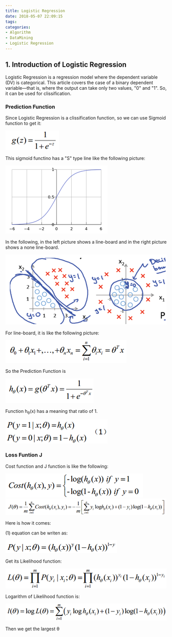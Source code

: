 ```yaml
---
title: Logistic Regression
date: 2018-05-07 22:09:15
tags:
categories:
- Algorithm
- DataMining
- Logistic Regression
---
```

## 1. Introduction of Logistic Regression
Logistic Regression is a regression model where the dependent variable (DV) is categorical. This article covers the case of a binary dependent variable—that is, where the output can take only two values, "0" and "1". So, it can be used for clissification.

### Prediction Function
Since Logistic Regression is a clissification function, so we can use Sigmoid function to get it: 

![](Algorithm-DataMining-LogisticRegression/1.jpg)

This sigmoid functino has a "S" type line like the following picture:

![](Algorithm-DataMining-LogisticRegression/2.jpg)

In the following, in the left picture shows a line-board and in the right picture shows a none line-board.
 
![](Algorithm-DataMining-LogisticRegression/3.jpg)

For line-board, it is like the following picture:

![](Algorithm-DataMining-LogisticRegression/4.jpg)

So the Prediction Function is 

![](Algorithm-DataMining-LogisticRegression/5.jpg)

Function h<sub>θ</sub>(x) has a meaning that ratio of 1. 

![](Algorithm-DataMining-LogisticRegression/6.jpg) 

### Loss Funtion J
Cost function and J function is like the following:

![](Algorithm-DataMining-LogisticRegression/7.jpg) 
![](Algorithm-DataMining-LogisticRegression/8.jpg) 

Here is how it comes:

(1) equation can be writen as: 

![](Algorithm-DataMining-LogisticRegression/9.jpg)

Get its Likelihood function:

![](Algorithm-DataMining-LogisticRegression/10.jpg)

Logarithm of Likelihood function is:

![](Algorithm-DataMining-LogisticRegression/1.png) 

Then we get the largest θ

